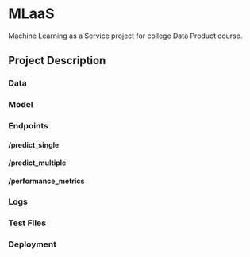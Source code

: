 # MLaaS
Machine Learning as a Service project for college Data Product course.


## Project Description

### Data

### Model

### Endpoints

#### /predict_single
 
#### /predict_multiple

#### /performance_metrics

### Logs 

### Test Files

### Deployment